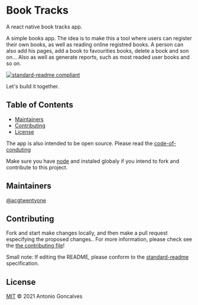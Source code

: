 # Book Tracks
A react native book tracks app.

A simple books app. The idea is to make this a tool where users can register their own books, as well as reading online registred books. 
A person can also add his pages, add a book to favourities books, delete a book and son on... Also as well as generate reports, such as most readed user books and so on.

[![standard-readme compliant](https://img.shields.io/badge/standard--readme-OK-green.svg?style=flat-square)](https://github.com/acgtwentyone/booktracks#readme)

Let's build it together.

## Table of Contents

- [Maintainers](#maintainers)
- [Contributing](#contributing)
- [License](#license)

The app is also intended to be open source. Please read the [code-of-conduting](https://github.com/acgtwentyone/booktracks/blob/main/CODE_OF_CONDUCT.md) 

Make sure you have [node](https://nodejs.org/en/) and instaled globaly if you intend to fork and contribute to this project.

## Maintainers

[@acgtwentyone](https://github.com/acgtwentyone)

## Contributing

Fork and start make changes locally, and then make a pull request especifying the proposed changes.. For more information, please check see the [the contributing file](https://github.com/acgtwentyone/booktracks/blob/main/CONTRIBUTING.md)!

Small note: If editing the README, please conform to the [standard-readme](https://github.com/acgtwentyone/booktracks#readme) specification.

## License

[MIT](https://github.com/acgtwentyone/booktracks/blob/main/LICENSE) © 2021 Antonio Goncalves
